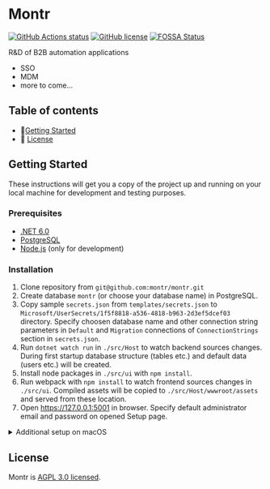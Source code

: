 # Montr

[![GitHub Actions status](https://github.com/montr/montr/workflows/build/badge.svg)](https://github.com/montr/montr) [![GitHub license](https://img.shields.io/badge/license-AGPL3.0-blue.svg)](https://github.com/montr/montr/blob/master/LICENSE) [![FOSSA Status](https://app.fossa.com/api/projects/git%2Bgithub.com%2Fmontr%2Fmontr.svg?type=shield)](https://app.fossa.com/projects/git%2Bgithub.com%2Fmontr%2Fmontr?ref=badge_shield)

R&D of B2B automation applications

* SSO
* MDM
* more to come...

## Table of contents

- 🚀[Getting Started](#getting-started)
- 🧾 [License](#license)

## Getting Started

These instructions will get you a copy of the project up and running on your local machine for development and testing purposes.

### Prerequisites

* [.NET 6.0](https://dotnet.microsoft.com/download)
* [PostgreSQL](https://www.postgresql.org/download/)
* [Node.js](https://nodejs.org/en/download/) (only for development)

### Installation

1. Clone repository from `git@github.com:montr/montr.git`
2. Create database `montr` (or choose your database name) in PostgreSQL.
3. Copy sample `secrets.json` from `templates/secrets.json` to `Microsoft/UserSecrets/1f5f8818-a536-4818-b963-2d3ef5dcef03` directory. Specify choosen database name and other connection string parameters in `Default` and `Migration` connections of `ConnectionStrings` section in `secrets.json`.
4. Run `dotnet watch run` in `./src/Host` to watch backend sources changes. During first startup database structure (tables etc.) and default data (users etc.) will be created.
5. Install node packages in `./src/ui` with `npm install`.
6. Run webpack with `npm install` to watch frontend sources changes in `./src/ui`. Compiled assets will be copied to `./src/Host/wwwroot/assets` and served from these location.
7. Open https://127.0.0.1:5001 in browser. Specify default administrator email and password on opened Setup page.

<details>
	<summary>Additional setup on macOS</summary>
	
In case of error `Unable to load shared library 'libgdiplus' or one of its dependencies.` when running app in macOS:
	
1. Install libgdiplus with `brew install mono-libgdiplus`
2. To fix web app link libgdiplus from install location `sudo ln -s /opt/homebrew/Cellar/mono-libgdiplus/6.1/lib/libgdiplus.dylib /usr/local/share/dotnet/shared/Microsoft.NETCore.App/6.0.0`
3. To fix unit tests link libgdiplus from install location `sudo ln -s /opt/homebrew/Cellar/mono-libgdiplus/6.1/lib/libgdiplus.dylib /usr/local/share/dotnet/shared/Microsoft.AspNetCore.App/6.0.0`
	
</details>

## License

Montr is [AGPL 3.0 licensed](./LICENSE).
